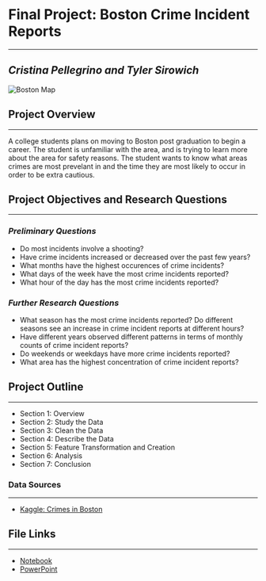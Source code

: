# **Final Project: Boston Crime Incident Reports**
---
## *Cristina Pellegrino and Tyler Sirowich*

![Boston Map](https://cdn.shopify.com/s/files/1/0078/2472/products/boston_type_map_rainbow_large_1024x1024.png?v=1392723694)

## **Project Overview**
---
A college students plans on moving to Boston post graduation to begin a career. The student is unfamiliar with the area, and is trying to learn more about the area for safety reasons. The student wants to know what areas crimes are most prevelant in and the time they are most likely to occur in order to be extra cautious. 

## **Project Objectives and Research Questions**
---
### ***Preliminary Questions***
*   Do most incidents involve a shooting?
*   Have crime incidents increased or decreased over the past few years?
*   What months have the highest occurences of crime incidents?
*   What days of the week have the most crime incidents reported? 
*   What hour of the day has the most crime incidents reported?

### ***Further Research Questions***
*   What season has the most crime incidents reported? Do different seasons see an increase in crime incident reports at different hours?
*   Have different years observed different patterns in terms of monthly counts of crime incident reports?
*   Do weekends or weekdays have more crime incidents reported?
*   What area has the highest concentration of crime incident reports?

## **Project Outline**
---
*   Section 1: Overview
*   Section 2: Study the Data
*   Section 3: Clean the Data
*   Section 4: Describe the Data
*   Section 5: Feature Transformation and Creation
*   Section 6: Analysis
*   Section 7: Conclusion

### **Data Sources**
---
*   [Kaggle: Crimes in Boston](https://www.kaggle.com/AnalyzeBoston/crimes-in-boston)

## **File Links**
---
*   [Notebook](https://colab.research.google.com/drive/1VsybSXMp8UIUXQ_IZYsohKagtuztXjeT?usp=sharing)
*   [PowerPoint](https://docs.google.com/presentation/d/1L3qceaeGNgC_70rWwSYwJGJ5kQbm06jMOP0AkPWsjwk/edit?usp=sharing)

